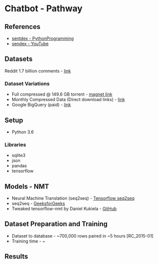 # Chatbot - Pathway 

## References 
- [sentdex - PythonProgramming](https://pythonprogramming.net/chatbot-deep-learning-python-tensorflow/)
- [sendex - YouTube](https://www.youtube.com/playlist?list=PLQVvvaa0QuDdc2k5dwtDTyT9aCja0on8j/)

## Datasets
Reddit 1.7 billion comments - [link](https://www.reddit.com/r/datasets/comments/3bxlg7/i_have_every_publicly_available_reddit_comment/)

### Dataset Variations
- Full compressed @ 149.6 GB torrent - [magnet link](https://pastebin.com/uEXDYVYh)
- Monthly Compressed Data (Direct download links) - [link](http://files.pushshift.io/reddit/comments/)
- Google BigQuery (paid) - [link](https://www.reddit.com/r/bigquery/comments/3cej2b/17_billion_reddit_comments_loaded_on_bigquery/)

## Setup 
- Python 3.6

### Libraries
- sqlite3
- json
- pandas
- tensorflow

## Models - NMT
- Neural Machine Translation (seq2seq) - [Tensorflow seq2seq](https://github.com/tensorflow/nmt)
- seq2seq - [GeeksforGeeks](https://www.geeksforgeeks.org/seq2seq-model-in-machine-learning/)
- Tweaked tensorflow-nmt by Daniel Kukiela - [GitHub](https://github.com/daniel-kukiela/nmt-chatbot)

## Dataset Preparation and Training
- Dataset to database - ~700,000 rows paired in ~5 hours [RC_2015-01]
- Training time - ~

## Results
